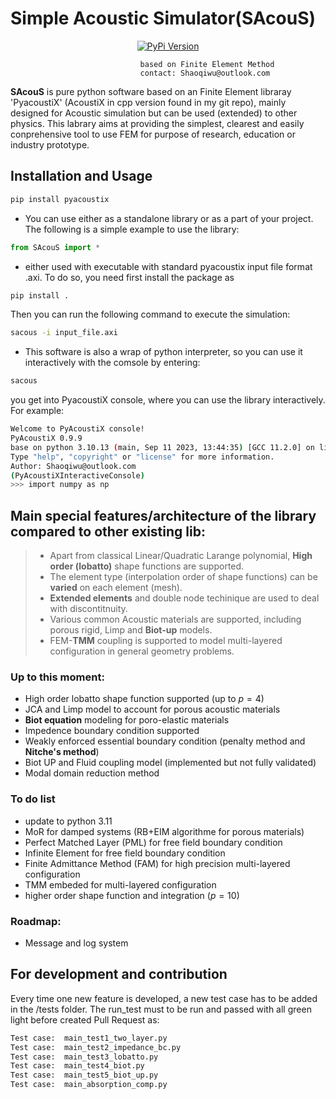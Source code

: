 # **S**imple **A**coustic **S**imulator(SAcouS)
[comment]: <> ( - AcoustiX based Sound simulation library)
[comment]: <> ( - put following badges centre)
<center>
  
[![PyPi Version](https://img.shields.io/pypi/v/pyacoustix.svg?style=flat-square)](https://pypi.org/project/PyAcoustiX/)

</center>

                                 based on Finite Element Method
                                 contact: Shaoqiwu@outlook.com

**SAcouS** is pure python software based on an Finite Element libraray 'PyacoustiX' (AcoustiX in cpp version found in my git repo), mainly designed for Acoustic simulation but can be used (extended) to other physics. This labrary aims at providing the simplest, clearest and easily conprehensive tool to use FEM for purpose of research, education or industry prototype.

## Installation and Usage
```bash
pip install pyacoustix
```
- You can use either as a standalone library or as a part of your project. The following is a simple example to use the library:
```python
from SAcouS import *
```
- either used with executable with standard pyacoustix input file format .axi. To do so, you need first install the package as
```bash
pip install .
```
Then you can run the following command to execute the simulation:
```bash
sacous -i input_file.axi
```
- This software is also a wrap of python interpreter, so you can use it interactively with the comsole by entering:
```bash
sacous
```
you get into PyacoustiX console, where you can use the library interactively. For example:
```bash
Welcome to PyAcoustiX console!
PyAcoustiX 0.9.9
base on python 3.10.13 (main, Sep 11 2023, 13:44:35) [GCC 11.2.0] on linux
Type "help", "copyright" or "license" for more information.
Author: Shaoqiwu@outlook.com
(PyAcoustiXInteractiveConsole)
>>> import numpy as np
```

## Main special features/architecture of the library compared to other existing lib:
> * Apart from classical Linear/Quadratic Larange polynomial, **High order (lobatto)** shape functions are supported.
> * The element type (interpolation order of shape functions) can be **varied** on each element (mesh).
> * **Extended elements** and double node techinique are used to deal with discontitnuity.
> * Various common Acoustic materials are supported, including porous rigid, Limp and **Biot-up** models.
> * FEM-**TMM** coupling is supported to model multi-layered configuration in general geometry problems.


### Up to this moment:
* High order lobatto shape function supported (up to $p=4$)
* JCA and Limp model to account for porous acoustic materials
* **Biot equation** modeling for poro-elastic materials
* Impedence boundary condition supported
* Weakly enforced essential boundary condition (penalty method and **Nitche's method**)
* Biot UP and Fluid coupling model (implemented but not fully validated)
* Modal domain reduction method

### To do list
* update to python 3.11
* MoR for damped systems (RB+EIM algorithme for porous materials)
* Perfect Matched Layer (PML) for free field boundary condition
* Infinite Element for free field boundary condition
* Finite Admittance Method (FAM) for high precision multi-layered configuration
* TMM embeded for multi-layered configuration
* higher order shape function and integration ($p=10$)

### Roadmap:
* Message and log system

## For development and contribution
Every time one new feature is developed, a new test case has to be added in the /tests folder. The run_test must to be run and passed with all green light before created Pull Request as:
```bash
Test case:  main_test1_two_layer.py                                      SUCCESS
Test case:  main_test2_impedance_bc.py                                   SUCCESS
Test case:  main_test3_lobatto.py                                        SUCCESS
Test case:  main_test4_biot.py                                           SUCCESS
Test case:  main_test5_biot_up.py                                        SUCCESS
Test case:  main_absorption_comp.py                                      SUCCESS
```
